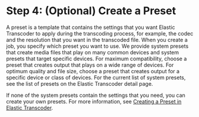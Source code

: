 # Step 4: \(Optional\) Create a Preset<a name="gs-4-create-a-preset"></a>

A preset is a template that contains the settings that you want Elastic Transcoder to apply during the transcoding process, for example, the codec and the resolution that you want in the transcoded file\. When you create a job, you specify which preset you want to use\. We provide system presets that create media files that play on many common devices and system presets that target specific devices\. For maximum compatibility, choose a preset that creates output that plays on a wide range of devices\. For optimum quality and file size, choose a preset that creates output for a specific device or class of devices\. For the current list of system presets, see the list of presets on the Elastic Transcoder detail page\.

If none of the system presets contain the settings that you need, you can create your own presets\. For more information, see [Creating a Preset in Elastic Transcoder](creating-presets.md)\. 